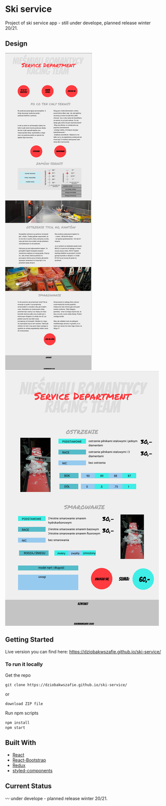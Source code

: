 # Ski service

Project of ski service app - still under develope, planned release winter 20/21.

## Design

<img src="https://github.com/dziobakwszafie/ski-service/blob/master/design.PNG" />
<img src="https://github.com/dziobakwszafie/ski-service/blob/master/design1.png" />

## Getting Started

Live version you can find here: https://dziobakwszafie.github.io/ski-service/

### To run it locally

Get the repo

```
git clone https://dziobakwszafie.github.io/ski-service/
```

or

```
download ZIP file
```

Run npm scripts

```
npm install
npm start
```

## Built With

- [React](https://reactjs.org/)
- [React-Bootstrap](https://react-bootstrap.github.io/)
- [Redux](https://redux.js.org/)
- [styled-components](https://styled-components.com/)

## Current Status

:wavy_dash: under develope - planned release winter 20/21.
